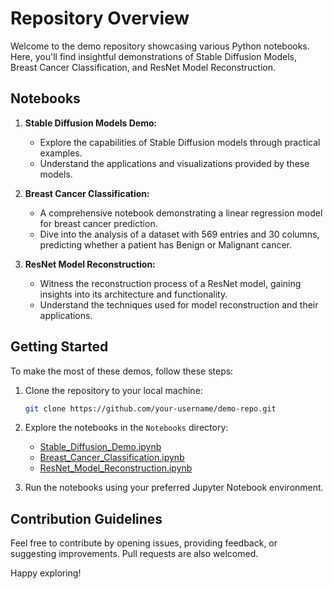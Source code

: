 # Repository Overview

Welcome to the demo repository showcasing various Python notebooks. Here, you'll find insightful demonstrations of Stable Diffusion Models, Breast Cancer Classification, and ResNet Model Reconstruction.

## Notebooks

1. **Stable Diffusion Models Demo:**
   - Explore the capabilities of Stable Diffusion models through practical examples.
   - Understand the applications and visualizations provided by these models.

2. **Breast Cancer Classification:**
   - A comprehensive notebook demonstrating a linear regression model for breast cancer prediction.
   - Dive into the analysis of a dataset with 569 entries and 30 columns, predicting whether a patient has Benign or Malignant cancer.

3. **ResNet Model Reconstruction:**
   - Witness the reconstruction process of a ResNet model, gaining insights into its architecture and functionality.
   - Understand the techniques used for model reconstruction and their applications.

## Getting Started

To make the most of these demos, follow these steps:

1. Clone the repository to your local machine:
   ```bash
   git clone https://github.com/your-username/demo-repo.git
   ```

2. Explore the notebooks in the `Notebooks` directory:
   - [Stable_Diffusion_Demo.ipynb](Notebooks/Stable_Diffusion_Demo.ipynb)
   - [Breast_Cancer_Classification.ipynb](Notebooks/Breast_Cancer_Classification.ipynb)
   - [ResNet_Model_Reconstruction.ipynb](Notebooks/ResNet_Model_Reconstruction.ipynb)

3. Run the notebooks using your preferred Jupyter Notebook environment.

## Contribution Guidelines

Feel free to contribute by opening issues, providing feedback, or suggesting improvements. Pull requests are also welcomed.

Happy exploring!
